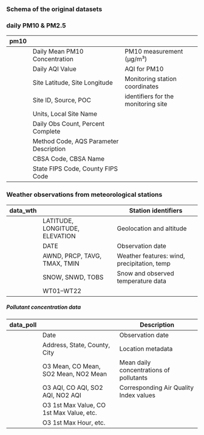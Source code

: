### **Schema of the original datasets**

### daily PM10 & PM2.5
| pm10        |                                          |                                                  |
|-------------|------------------------------------------|--------------------------------------------------|
|             | Daily Mean PM10 Concentration            | PM10 measurement (µg/m³)                         |
|             | Daily AQI Value                          | AQI for PM10                                     |
|             | Site Latitude, Site Longitude            | Monitoring station coordinates                   |
|             | Site ID, Source, POC                     |  identifiers for the monitoring site    |
|             | Units, Local Site Name                   |                                                  |
|             | Daily Obs Count, Percent Complete        |                        |
|             | Method Code, AQS Parameter Description   |             |
|             | CBSA Code, CBSA Name                     |                |
|             | State FIPS Code, County FIPS Code        |                                                  |


### Weather observations from meteorological stations
| data_wth    |                                          | Station identifiers                              |
|-------------|------------------------------------------|--------------------------------------------------|
|             | LATITUDE, LONGITUDE, ELEVATION           | Geolocation and altitude                         |
|             | DATE                                     | Observation date                                 |
|             | AWND, PRCP, TAVG, TMAX, TMIN             | Weather features: wind, precipitation, temp      |
|             | SNOW, SNWD, TOBS                         | Snow and observed temperature data               |
|             | WT01–WT22                                | |




##### Pollutant concentration data
| data_poll   |                                          | Description                                      |
|-------------|------------------------------------------|--------------------------------------------------|
|             | Date                                     | Observation date                                 |
|             | Address, State, County, City            | Location metadata                                |
|             | O3 Mean, CO Mean, SO2 Mean, NO2 Mean     | Mean daily concentrations of pollutants          |
|             | O3 AQI, CO AQI, SO2 AQI, NO2 AQI         | Corresponding Air Quality Index values           |
|             | O3 1st Max Value, CO 1st Max Value, etc. |       |
|             | O3 1st Max Hour, etc.                    |              |